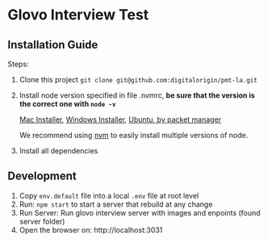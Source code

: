 # Glovo Interview Test

## Installation Guide

Steps:

1. Clone this project `git clone git@github.com:digitalorigin/pmt-la.git`
2. Install node version specified in file .nvmrc, **be sure that the version is the correct one with `node -v`**

   [Mac Installer](https://github.com/nodejs/node), [Windows Installer](https://github.com/nodejs/node), [Ubuntu, by packet manager](https://nodejs.org/en/download/package-manager/#debian-and-ubuntu-based-linux-distributions)

   We recommend using [nvm](https://github.com/creationix/nvm) to easily install multiple versions of node.

3. Install all dependencies

## Development

1. Copy `env.default` file into a local `.env` file at root level
2. Run: `npm start` to start a server that rebuild at any change
3. Run Server: Run glovo interview server with images and enpoints (found server folder)
4. Open the browser on: http://localhost:3031
